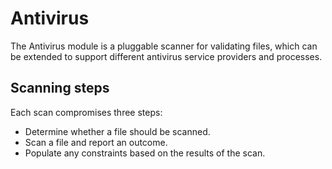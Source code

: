 # Antivirus

The Antivirus module is a pluggable scanner for validating files, which can be
extended to support different antivirus service providers and processes.

## Scanning steps

Each scan compromises three steps:

- Determine whether a file should be scanned.
- Scan a file and report an outcome.
- Populate any constraints based on the results of the scan.
